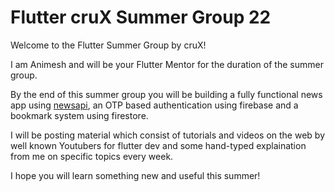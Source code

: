 # Flutter cruX Summer Group 22
Welcome to the Flutter Summer Group by cruX!

I am Animesh and will be your Flutter Mentor for the duration of the summer group. 

By the end of this summer group you will be building a fully functional news app using <a href="https://newsapi.org/">newsapi</a>, an OTP based authentication using firebase and a bookmark system using firestore.

I will be posting material which consist of tutorials and videos on the web by well known Youtubers for flutter dev and some hand-typed explaination from me on specific topics every week.

I hope you will learn something new and useful this summer!